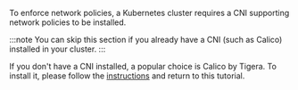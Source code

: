 To enforce network policies, a Kubernetes cluster requires a CNI supporting network policies to be
installed.

:::note
You can skip this section if you already have a CNI (such as Calico) installed in your cluster.
:::

If you don't have a CNI installed, a popular choice is Calico by Tigera.
To install it, please follow the [instructions](https://projectcalico.docs.tigera.io/getting-started/kubernetes/helm)
and return to this tutorial.